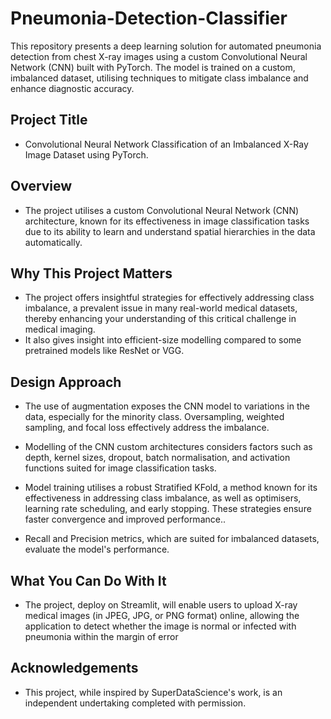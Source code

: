 # Pneumonia-Detection-Classifier
This repository presents a deep learning solution for automated pneumonia detection from chest X-ray images using a custom Convolutional Neural Network (CNN) built with PyTorch. The model is trained on a custom, imbalanced dataset, utilising techniques to mitigate class imbalance and enhance diagnostic accuracy.

## Project Title
- Convolutional Neural Network Classification of an Imbalanced X-Ray Image Dataset using PyTorch.

## Overview
- The project utilises a custom Convolutional Neural Network (CNN) architecture, known for its effectiveness in image classification tasks due to its ability to learn and understand  spatial hierarchies in the data automatically.

## Why This Project Matters
- The project offers insightful strategies for effectively addressing class imbalance, a prevalent issue in many real-world medical datasets, thereby enhancing your understanding of this critical challenge in medical imaging.
- It also gives insight into efficient-size modelling compared to some pretrained models like ResNet or VGG.

## Design Approach
- The use of augmentation exposes the CNN model to variations in the data, especially for the minority class. Oversampling, weighted sampling, and focal loss effectively address the imbalance. 

- Modelling of the CNN custom architectures considers factors such as depth, kernel sizes, dropout, batch normalisation, and activation functions suited for image classification tasks. 

- Model training utilises a robust Stratified KFold, a method known for its effectiveness in addressing class imbalance, as well as optimisers, learning rate scheduling, and early stopping. These strategies ensure faster convergence and improved performance.. 

- Recall and Precision metrics, which are suited for imbalanced datasets, evaluate the model's performance.

## What You Can Do With It
- The project, deploy on Streamlit, will enable users to upload X-ray medical images (in JPEG, JPG, or PNG format) online, allowing the application to detect whether the image is normal or infected with pneumonia within the margin of error 

## Acknowledgements
- This project, while inspired by SuperDataScience's work, is an independent undertaking completed with permission. 
